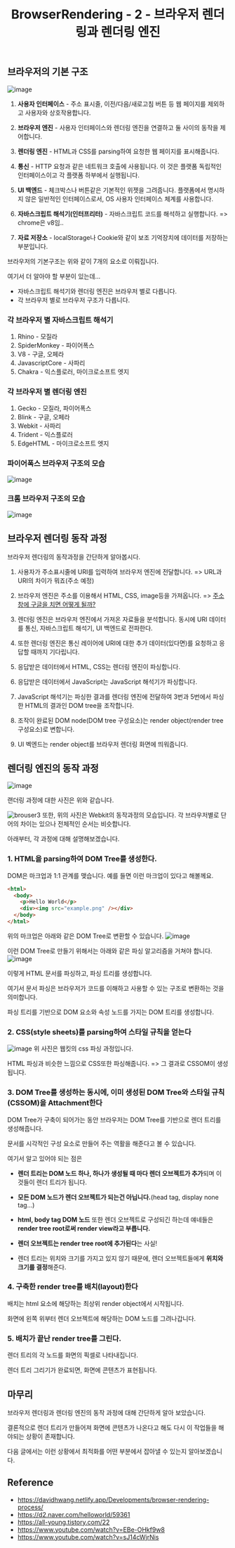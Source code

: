 ﻿---
published: true
title: "BrowserRendering - 2 - 브라우저 렌더링과 렌더링 엔진"
categories:
  - FrontEnd
tags:
  - FrontEnd
---

## 브라우저의 기본 구조

![image](https://user-images.githubusercontent.com/60723373/172888008-1bf37b90-f64b-4862-9b27-07c8792b0ce7.png)

1. **사용자 인터페이스** - 주소 표시줄, 이전/다음/새로고침 버튼 등 웹 페이지를 제외하고 사용자와 상호작용합니다.

2. **브라우저 엔진** - 사용자 인터페이스와 렌더링 엔진을 연결하고 둘 사이의 동작을 제어합니다.

3. **렌더링 엔진** - HTML과 CSS를 parsing하여 요청한 웹 페이지를 표시해줍니다.

4. **통신** - HTTP 요청과 같은 네트워크 호출에 사용됩니다. 이 것은 플랫폼 독립적인 인터페이스이고 각 플랫폼 하부에서 실행됩니다.

5. **UI 백엔드** - 체크박스나 버튼같은 기본적인 위젯을 그려줍니다. 플랫폼에서 명시하지 않은 일반적인 인터페이스로서, OS 사용자 인터페이스 체계를 사용합니다.

6. **자바스크립트 해석기(인터프리터)** - 자바스크립트 코드를 해석하고 실행합니다. => chrome은 v8임..

7. **자료 저장소** - localStorage나 Cookie와 같이 보조 기억장치에 데이터를 저장하는 부분입니다.

브라우저의 기본구조는 위와 같이 7개의 요소로 이뤄집니다.

여기서 더 알아야 할 부분이 있는데...

- 자바스크립트 해석기와 렌더링 엔진은 브라우저 별로 다릅니다.
- 각 브라우저 별로 브라우저 구조가 다릅니다.

### 각 브라우저 별 자바스크립트 해석기

1. Rhino - 모질라
2. SpiderMonkey - 파이어폭스
3. V8 - 구글, 오페라
4. JavascriptCore - 사파리
5. Chakra - 익스플로러, 마이크로소프트 엣지

### 각 브라우저 별 렌더링 엔진

1. Gecko - 모질라, 파이어폭스
2. Blink - 구글, 오페라
3. Webkit - 사파리
4. Trident - 익스플로러
5. EdgeHTML - 마이크로소프트 엣지

### 파이어폭스 브라우저 구조의 모습

![image](https://user-images.githubusercontent.com/60723373/172893452-61f4c497-b48c-4ff5-b48c-a783271d83f8.png)

### 크롬 브라우저 구조의 모습

![image](https://user-images.githubusercontent.com/60723373/172893522-e62610d1-0498-423a-ad8e-c7292927270a.png)

## 브라우저 렌더링 동작 과정

브라우저 렌더링의 동작과정을 간단하게 알아봅시다.

1.  사용자가 주소표시줄에 URI를 입력하여 브라우저 엔진에 전달합니다.
    => URL과 URI의 차이가 뭐죠(주소 예정)

2.  브라우저 엔진은 주소를 이용해서 HTML, CSS, image등을 가져옵니다.
    => [주소창에 구글을 치면 어떻게 될까?](https://suhwan2004.github.io/frontend/BrowserRendering1/)

3.  렌더링 엔진은 브라우저 엔진에서 가져온 자료들을 분석합니다. 동시에 URI 데이터를 통신, 자바스크립트 해석기, UI 백엔드로 전파한다.

4.  또한 렌더링 엔진은 통신 레이어에 URI에 대한 추가 데이터(있다면)를 요청하고 응답할 때까지 기다립니다.

5.  응답받은 데이터에서 HTML, CSS는 렌더링 엔진이 파싱합니다.

6.  응답받은 데이터에서 JavaScript는 JavaScript 해석기가 파싱합니다.

7.  JavaScript 해석기는 파싱한 결과를 렌더링 엔진에 전달하여 3번과 5번에서 파싱한 HTML의 결과인 DOM tree을 조작합니다.

8.  조작이 완료된 DOM node(DOM tree 구성요소)는 render object(render tree 구성요소)로 변합니다.

9.  UI 벡엔드는 render object를 브라우저 렌더링 화면에 띄워줍니다.

## 렌더링 엔진의 동작 과정

![image](https://user-images.githubusercontent.com/60723373/172893881-678a03b1-394f-46cb-9ab1-5d1ec5b91c26.png)

랜더링 과정에 대한 사진은 위와 같습니다.

![brouser3](https://d2.naver.com/content/images/2015/06/helloworld-59361-3.png)
또한, 위의 사진은 Webkit의 동작과정의 모습입니다. 각 브라우저별로 단어의 차이는 있으나 전체적인 순서는 비슷합니다.

아래부터, 각 과정에 대해 설명해보겠습니다.

### 1. HTML을 parsing하여 DOM Tree를 생성한다.

DOM은 마크업과 1:1 관계를 맺습니다. 예를 들면 이런 마크업이 있다고 해볼께요.

```html
<html>
  <body>
    <p>Hello World</p>
    <div><img src="example.png" /></div>
  </body>
</html>
```

위의 마크업은 아래와 같은 DOM Tree로 변환할 수 있습니다.
![image](https://user-images.githubusercontent.com/60723373/172902952-ca6c4886-9bc5-475c-9089-cf88463af567.png)

이런 DOM Tree로 만들기 위해서는 아래와 같은 파싱 알고리즘을 거쳐야 합니다.
![image](https://user-images.githubusercontent.com/60723373/172903458-0ce1e00e-f0df-47ce-aa39-6f6e905d3c14.png)

이렇게 HTML 문서를 파싱하고, 파싱 트리를 생성합니다.

여기서 문서 파싱은 브라우저가 코드를 이해하고 사용할 수 있는 구조로 변환하는 것을 의미합니다.

파싱 트리를 기반으로 DOM 요소와 속성 노드를 가지는 DOM 트리를 생성합니다.

### 2. CSS(style sheets)를 parsing하여 스타일 규칙을 얻는다

![image](https://user-images.githubusercontent.com/60723373/172904762-c027568f-d67c-43e0-8320-9118f86e8c5b.png)
위 사진은 웹킷의 css 파싱 과정입니다.

HTML 파싱과 비슷한 느낌으로 CSS또한 파싱해줍니다.
=> 그 결과로 CSSOM이 생성됩니다.

### 3. DOM Tree를 생성하는 동시에, 이미 생성된 DOM Tree와 스타일 규칙(CSSOM)을 Attachment한다

DOM Tree가 구축이 되어가는 동안 브라우저는 DOM Tree를 기반으로 렌더 트리를 생성해줍니다.

문서를 시각적인 구성 요소로 만들어 주는 역활을 해준다고 볼 수 있습니다.

여기서 알고 있어야 되는 점은

- **렌더 트리는 DOM 노드 하나, 하나가 생성될 때 마다 렌더 오브젝트가 추가**되며 이 것들이 렌더 트리가 됩니다.

- **모든 DOM 노드가 렌더 오브젝트가 되는건 아닙니다.**(head tag, display none tag...)

- **html, body tag DOM 노드** 또한 렌더 오브젝트로 구성되긴 하는데 얘네들은 **render tree root로써 render view라고 부릅니다.**

- **렌더 오브젝트는 render tree root에 추가된다**는 사실!

- 렌더 트리는 위치와 크기를 가지고 있지 않기 때문에, 렌더 오브젝트들에게 **위치와 크기를 결정**해준다.

### 4. 구축한 render tree를 배치(layout)한다

배치는 html 요소에 해당하는 최상위 render object에서 시작됩니다.

화면에 왼쪽 위부터 렌더 오브젝트에 해당하는 DOM 노드를 그려나갑니다.

### 5. 배치가 끝난 render tree를 그린다.

렌더 트리의 각 노드를 화면의 픽셀로 나타내집니다.

렌더 트리 그리기가 완료되면, 화면에 콘텐츠가 표현됩니다.

## 마무리

브라우저 렌더링과 렌더링 엔진의 동작 과정에 대해 간단하게 알아 보았습니다.

결론적으로 렌더 트리가 만들어져 화면에 콘텐츠가 나온다고 해도 다시 이 작업들을 해야되는 상황이 존재합니다.

다음 글에서는 이런 상황에서 최적화를 어떤 부분에서 잡아낼 수 있는지 알아보겠습니다.

## Reference

- https://davidhwang.netlify.app/Developments/browser-rendering-process/
- https://d2.naver.com/helloworld/59361
- https://all-young.tistory.com/22
- https://www.youtube.com/watch?v=EBe-OHkf9w8
- https://www.youtube.com/watch?v=sJ14cWjrNis
